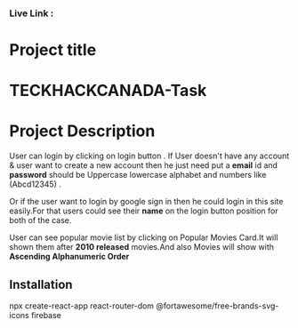 ### Live Link : 
# Project title
<h1 >TECKHACKCANADA-Task</h1>

# Project Description
<p>
User can login by clicking on login button . If User doesn't have any account & user want to create a new account then he just need put a <strong>email</strong> id and <strong>password</strong> should be Uppercase lowercase alphabet and numbers like (Abcd12345) .

Or if the user want to login by google sign in then he could login in this site easily.For that users could see their <strong>name</strong> on the login button position for both of the case.
</p>
<p>
User can see popular movie list by clicking on Popular Movies Card.It will shown them after <strong>2010 released</strong> movies.And also Movies will show with <strong>Ascending Alphanumeric Order</strong>
</p>

## Installation

npx create-react-app
react-router-dom
@fortawesome/free-brands-svg-icons
firebase
